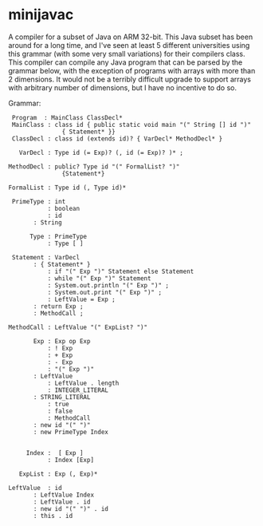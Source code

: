 # minijavac
A compiler for a subset of Java on ARM 32-bit. This Java subset has been around for a long time, and I've seen at least 5 different universities using this grammar (with some very small variations) for their compilers class. This compiler can compile any Java program that can be parsed by the grammar below, with the exception of programs with arrays with more than 2 dimensions. It would not be a terribly difficult upgrade to support arrays with arbitrary number of dimensions, but I have no incentive to do so.

Grammar:
```
 Program  : MainClass ClassDecl*
 MainClass : class id { public static void main "(" String [] id ")"
               { Statement* }}
 ClassDecl : class id (extends id)? { VarDecl* MethodDecl* }
           
   VarDecl : Type id (= Exp)? (, id (= Exp)? )* ;

MethodDecl : public? Type id "(" FormalList? ")"
               {Statement*}

FormalList : Type id (, Type id)*

 PrimeType : int
           : boolean
           : id
	   : String

      Type : PrimeType
           : Type [ ]

 Statement : VarDecl
	   : { Statement* }
           : if "(" Exp ")" Statement else Statement
           : while "(" Exp ")" Statement
           : System.out.println "(" Exp ")" ;
           : System.out.print "(" Exp ")" ;
           : LeftValue = Exp ;
	   : return Exp ;
	   : MethodCall ;

MethodCall : LeftValue "(" ExpList? ")" 

       Exp : Exp op Exp
           : ! Exp
           : + Exp       
           : - Exp
           : "(" Exp ")"
	   : LeftValue
           : LeftValue . length
           : INTEGER_LITERAL
	   : STRING_LITERAL
           : true
           : false
           : MethodCall
	   : new id "(" ")"
	   : new PrimeType Index


     Index :  [ Exp ]
           : Index [Exp]

   ExpList : Exp (, Exp)*

LeftValue  : id
	   : LeftValue Index
	   : LeftValue . id
	   : new id "(" ")" . id
	   : this . id
```
